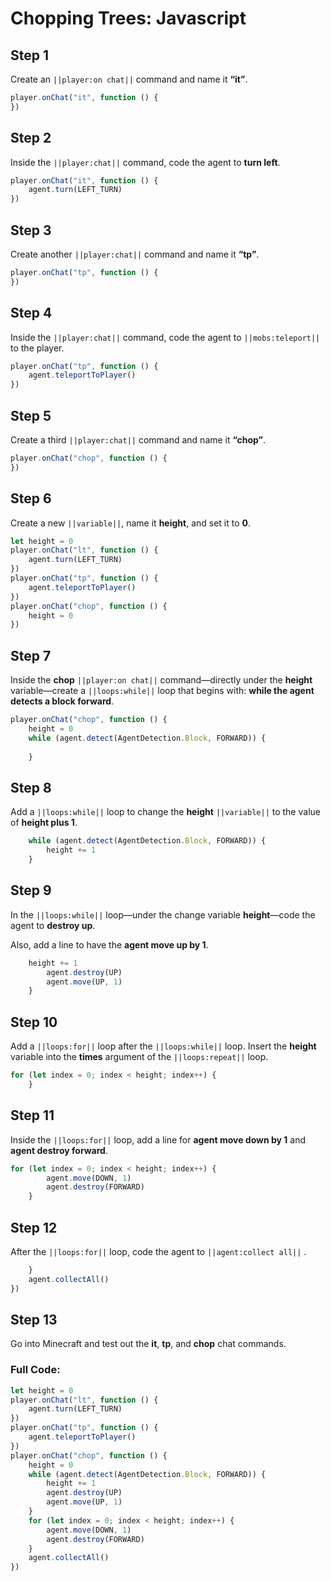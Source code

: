 # Chopping Trees: Javascript


## Step 1
Create an ``||player:on chat||`` command and name it **“it”**.

```javascript
player.onChat("it", function () {
})
```

## Step 2

Inside the ``||player:chat||`` command, code the agent to **turn left**.

```javascript
player.onChat("it", function () {
    agent.turn(LEFT_TURN)
})
```

## Step 3

Create another ``||player:chat||`` command and name it **“tp”**.

```javascript
player.onChat("tp", function () {
})
```

## Step 4

Inside the ``||player:chat||`` command, code the agent to ``||mobs:teleport||`` to the player.

```javascript
player.onChat("tp", function () {
    agent.teleportToPlayer()
})
```

## Step 5

Create a third ``||player:chat||`` command and name it **“chop”**.

```javascript
player.onChat("chop", function () {
})
```

## Step 6

Create a new ``||variable||``, name it **height**, and set it to **0**.

```javascript
let height = 0
player.onChat("lt", function () {
    agent.turn(LEFT_TURN)
})
player.onChat("tp", function () {
    agent.teleportToPlayer()
})
player.onChat("chop", function () {
    height = 0
})
```

## Step 7

Inside the **chop** ``||player:on chat||`` command—directly under the **height** variable—create a ``||loops:while||`` loop that begins with: **while the agent detects a block forward**.

```javascript
player.onChat("chop", function () {
    height = 0
    while (agent.detect(AgentDetection.Block, FORWARD)) {
    	
    }
```

## Step 8

Add a ``||loops:while||`` loop to change the **height** ``||variable||`` to the value of **height plus 1**.

```javascript
    while (agent.detect(AgentDetection.Block, FORWARD)) {
        height += 1
    }
```

## Step 9

In the ``||loops:while||`` loop—under the change variable **height**—code the agent to  **destroy up**. 

Also, add a line to have the **agent move up by 1**.

```javascript
    height += 1
        agent.destroy(UP)
        agent.move(UP, 1)
    }
```

## Step 10

Add a ``||loops:for||`` loop  after the ``||loops:while||`` loop. Insert the **height** variable into the **times** argument of the ``||loops:repeat||`` loop.

```javascript
for (let index = 0; index < height; index++) {
    } 
```

## Step 11

Inside the ``||loops:for||`` loop,  add a line for **agent move down by 1** and **agent destroy forward**.

```javascript
for (let index = 0; index < height; index++) {
        agent.move(DOWN, 1)
        agent.destroy(FORWARD)
    }
```

## Step 12

After the ``||loops:for||`` loop, code the agent to ``||agent:collect all||`` .

```javascript
    }
    agent.collectAll()
})
```

## Step 13

Go into Minecraft and test out the **it**, **tp**, and **chop** chat commands.

### Full Code: 

```javascript
let height = 0
player.onChat("lt", function () {
    agent.turn(LEFT_TURN)
})
player.onChat("tp", function () {
    agent.teleportToPlayer()
})
player.onChat("chop", function () {
    height = 0
    while (agent.detect(AgentDetection.Block, FORWARD)) {
        height += 1
        agent.destroy(UP)
        agent.move(UP, 1)
    }
    for (let index = 0; index < height; index++) {
        agent.move(DOWN, 1)
        agent.destroy(FORWARD)
    }
    agent.collectAll()
})
```

